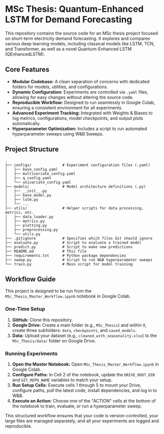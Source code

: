 # MSc Thesis: Quantum-Enhanced LSTM for Demand Forecasting

This repository contains the source code for an MSc thesis project focused on short-term electricity demand forecasting. It explores and compares various deep learning models, including classical models like LSTM, TCN, and Transformer, as well as a novel Quantum-Enhanced LSTM (QEnhancedLSTM).



## Core Features

- **Modular Codebase:** A clean separation of concerns with dedicated folders for models, utilities, and configurations.
- **Dynamic Configuration:** Experiments are controlled via `.yaml` files, allowing for easy changes without altering the source code.
- **Reproducible Workflow:** Designed to run seamlessly in Google Colab, ensuring a consistent environment for all experiments.
- **Advanced Experiment Tracking:** Integrated with Weights & Biases to log metrics, configurations, model checkpoints, and output plots automatically.
- **Hyperparameter Optimization:** Includes a script to run automated hyperparameter sweeps using W&B Sweeps.

## Project Structure

```
.
├── configs/              # Experiment configuration files (.yaml)
│   ├── base_config.yaml
│   ├── multivariate_config.yaml
│   ├── q_config.yaml
│   └── univariate_config.yaml
├── models/               # Model architecture definitions (.py)
│   ├── __init__.py
│   ├── base_model.py
│   ├── lstm.py
│   └── ...
├── utils/                # Helper scripts for data processing, metrics, etc.
│   ├── data_loader.py
│   ├── metrics.py
│   ├── plotting.py
│   ├── preprocessing.py
│   └── utils.py
├── .gitignore            # Specifies which files Git should ignore
├── evaluate.py           # Script to evaluate a trained model
├── predict.py            # Script to make new predictions
├── README.md             # This file
├── requirements.txt      # Python package dependencies
├── sweep.py              # Script to run W&B hyperparameter sweeps
└── train.py              # Main script for model training
```

## Workflow Guide

This project is designed to be run from the `MSc_Thesis_Master_Workflow.ipynb` notebook in Google Colab.

### One-Time Setup

1.  **GitHub:** Clone this repository.
2.  **Google Drive:** Create a main folder (e.g., `MSc_Thesis`) and within it, create three subfolders: `data`, `checkpoints`, and `saved_models`.
3.  **Data:** Upload your dataset (e.g., `cleaned_with_seasonality.xlsx`) to the `MSc_Thesis/data/` folder on Google Drive.

### Running Experiments

1.  **Open the Master Notebook:** Open `MSc_Thesis_Master_Workflow.ipynb` in Google Colab.
2.  **Configure Paths:** In Cell 2 of the notebook, update the `DRIVE_ROOT_DIR` and `GIT_REPO_NAME` variables to match your setup.
3.  **Run Setup Cells:** Execute cells 1 through 5 to mount your Drive, configure paths, pull the latest code, install dependencies, and log in to W&B.
4.  **Execute an Action:** Choose one of the "ACTION" cells at the bottom of the notebook to train, evaluate, or run a hyperparameter sweep.

This structured workflow ensures that your code is version-controlled, your large files are managed separately, and all your experiments are logged and reproducible.
